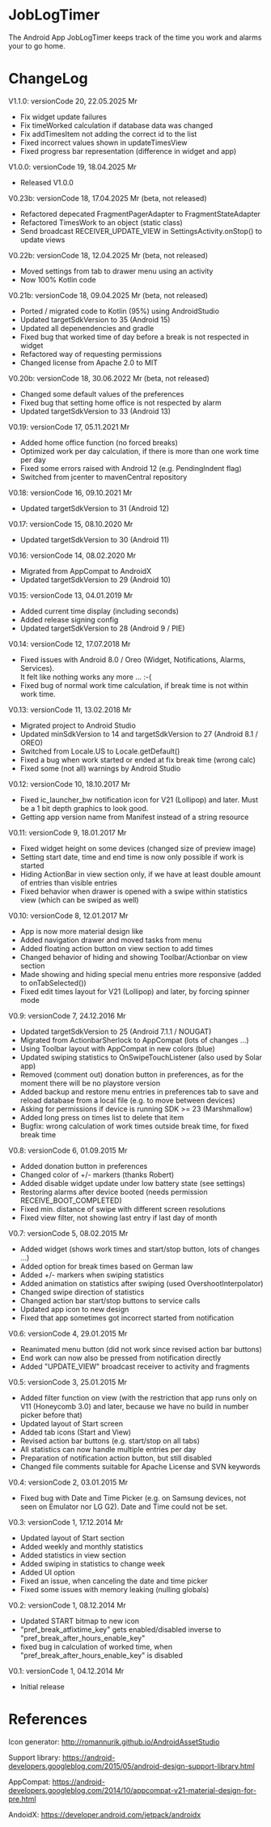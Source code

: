 # JobLogTimer

The Android App JobLogTimer keeps track of the time you work and alarms your to go home.

# ChangeLog
V1.1.0: versionCode 20, 22.05.2025 Mr
- Fix widget update failures
- Fix timeWorked calculation if database data was changed
- Fix addTimesItem not adding the correct id to the list
- Fixed incorrect values shown in updateTimesView
- Fixed progress bar representation (difference in widget and app)

V1.0.0: versionCode 19, 18.04.2025 Mr
- Released V1.0.0

V0.23b: versionCode 18, 17.04.2025 Mr (beta, not released)
- Refactored depecated FragmentPagerAdapter to FragmentStateAdapter
- Refactored TimesWork to an object (static class)
- Send broadcast RECEIVER_UPDATE_VIEW in SettingsActivity.onStop() to update views

V0.22b: versionCode 18, 12.04.2025 Mr (beta, not released)
- Moved settings from tab to drawer menu using an activity
- Now 100% Kotlin code

V0.21b: versionCode 18, 09.04.2025 Mr (beta, not released)
- Ported / migrated code to Kotlin (95%) using AndroidStudio
- Updated targetSdkVersion to 35 (Android 15)
- Updated all depenendencies and gradle
- Fixed bug that worked time of day before a break is not respected in widget
- Refactored way of requesting permissions
- Changed license from Apache 2.0 to MIT

V0.20b: versionCode 18, 30.06.2022 Mr (beta, not released)
- Changed some default values of the preferences
- Fixed bug that setting home office is not respected by alarm
- Updated targetSdkVersion to 33 (Android 13)

V0.19: versionCode 17, 05.11.2021 Mr
- Added home office function (no forced breaks)
- Optimized work per day calculation, if there is more than one work time per day
- Fixed some errors raised with Android 12 (e.g. PendingIndent flag)
- Switched from jcenter to mavenCentral repository

V0.18: versionCode 16, 09.10.2021 Mr
- Updated targetSdkVersion to 31 (Android 12)

V0.17: versionCode 15, 08.10.2020 Mr
- Updated targetSdkVersion to 30 (Android 11)

V0.16: versionCode 14, 08.02.2020 Mr
- Migrated from AppCompat to AndroidX
- Updated targetSdkVersion to 29 (Android 10)

V0.15: versionCode 13, 04.01.2019 Mr
- Added current time display (including seconds)
- Added release signing config
- Updated targetSdkVersion to 28 (Android 9 / PIE)

V0.14: versionCode 12, 17.07.2018 Mr
- Fixed issues with Android 8.0 / Oreo (Widget, Notifications, Alarms, Services).<br />
  It felt like nothing works any more ... :-(
- Fixed bug of normal work time calculation, if break time is not within work time.

V0.13: versionCode 11, 13.02.2018 Mr
- Migrated project to Android Studio
- Updated minSdkVersion to 14 and targetSdkVersion to 27 (Android 8.1 / OREO)
- Switched from Locale.US to Locale.getDefault()
- Fixed a bug when work started or ended at fix break time (wrong calc)
- Fixed some (not all) warnings by Android Studio

V0.12: versionCode 10, 18.10.2017 Mr
- Fixed ic_launcher_bw notification icon for V21 (Lollipop) and later.
  Must be a 1 bit depth graphics to look good.
- Getting app version name from Manifest instead of a string resource

V0.11: versionCode 9, 18.01.2017 Mr
- Fixed widget height on some devices (changed size of preview image)
- Setting start date, time and end time is now only possible if work is started
- Hiding ActionBar in view section only, if we have at least double amount of
  entries than visible entries
- Fixed behavior when drawer is opened with a swipe within statistics view (which
  can be swiped as well)

V0.10: versionCode 8, 12.01.2017 Mr
- App is now more material design like
- Added navigation drawer and moved tasks from menu
- Added floating action button on view section to add times
- Changed behavior of hiding and showing Toolbar/Actionbar on view section
- Made showing and hiding special menu entries more responsive (added to onTabSelected())
- Fixed edit times layout for V21 (Lollipop) and later, by forcing spinner mode

V0.9: versionCode 7, 24.12.2016 Mr
- Updated targetSdkVersion to 25 (Android 7.1.1 / NOUGAT)
- Migrated from ActionbarSherlock to AppCompat (lots of changes ...)
- Using Toolbar layout with AppCompat in new colors (blue)
- Updated swiping statistics to OnSwipeTouchListener (also used by Solar app)
- Removed (comment out) donation button in preferences, as for the
  moment there will be no playstore version
- Added backup and restore menu entries in preferences tab to save
  and reload database from a local file (e.g. to move between devices)
- Asking for permissions if device is running SDK >= 23 (Marshmallow)
- Added long press on times list to delete that item
- Bugfix: wrong calculation of work times outside break time, for fixed break time

V0.8: versionCode 6, 01.09.2015 Mr
- Added donation button in preferences
- Changed color of +/- markers (thanks Robert)
- Added disable widget update under low battery state (see settings)
- Restoring alarms after device booted (needs permission RECEIVE_BOOT_COMPLETED)
- Fixed min. distance of swipe with different screen resolutions
- Fixed view filter, not showing last entry if last day of month

V0.7: versionCode 5, 08.02.2015 Mr
- Added widget (shows work times and start/stop button, lots of changes ...)
- Added option for break times based on German law
- Added +/- markers when swiping statistics
- Added animation on statistics after swiping (used OvershootInterpolator)
- Changed swipe direction of statistics
- Changed action bar start/stop buttons to service calls
- Updated app icon to new design
- Fixed that app sometimes got incorrect started from notification

V0.6: versionCode 4, 29.01.2015 Mr
- Reanimated menu button (did not work since revised action bar buttons)
- End work can now also be pressed from notification directly
- Added "UPDATE_VIEW" broadcast receiver to activity and fragments

V0.5: versionCode 3, 25.01.2015 Mr
- Added filter function on view (with the restriction that app runs only on V11
  (Honeycomb 3.0) and later, because we have no build in number picker before that) 
- Updated layout of Start screen
- Added tab icons (Start and View)
- Revised action bar buttons (e.g. start/stop on all tabs)
- All statistics can now handle multiple entries per day
- Preparation of notification action button, but still disabled
- Changed file comments suitable for Apache License and SVN keywords

V0.4: versionCode 2, 03.01.2015 Mr
- Fixed bug with Date and Time Picker (e.g. on Samsung devices,
  not seen on Emulator nor LG G2). Date and Time could not be set.

V0.3: versionCode 1, 17.12.2014 Mr
- Updated layout of Start section
- Added weekly and monthly statistics
- Added statistics in view section
- Added swiping in statistics to change week
- Added UI option
- Fixed an issue, when canceling the date and time picker
- Fixed some issues with memory leaking (nulling globals)

V0.2: versionCode 1, 08.12.2014 Mr
- Updated START bitmap to new icon
- "pref_break_atfixtime_key" gets enabled/disabled inverse to
  "pref_break_after_hours_enable_key"
- fixed bug in calculation of worked time, when 
  "pref_break_after_hours_enable_key" is disabled
  
V0.1: versionCode 1, 04.12.2014 Mr
- Initial release


# References

Icon generator: http://romannurik.github.io/AndroidAssetStudio

Support library: https://android-developers.googleblog.com/2015/05/android-design-support-library.html

AppCompat: https://android-developers.googleblog.com/2014/10/appcompat-v21-material-design-for-pre.html

AndoidX: https://developer.android.com/jetpack/androidx